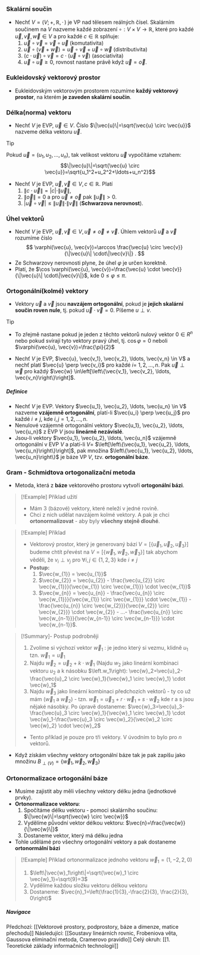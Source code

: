 
### Skalární součin

- Nechť $V=(V ;+, \mathbb{R},\,\cdot\,)$ je VP nad tělesem reálných čísel. Skalárním součinem na $V$ nazveme každé zobrazení $\circ: V \times V \rightarrow \mathbb{R}$, které pro každé $\vec{u}, \vec{v}, \vec{w} \in V$ a pro každé $c \in \mathbb{R}$ splňuje:
	1. $\vec{u} \circ \vec{v}=\vec{v} \circ \vec{u}$   (komutativita)
	2. $\vec{u} \circ(\vec{v}+\vec{w})=\vec{u} \circ \vec{v}+\vec{u} \circ \vec{w}$  (distributivita)
	3. $(c \cdot \vec{u}) \circ \vec{v}=c \cdot(\vec{u} \circ \vec{v})$  (asociativita)
	4. $\vec{u} \circ \vec{u} \geq 0$, rovnost nastane právě když $\vec{u}=\vec{o}$.

### Eukleidovský vektorový prostor
- Eukleidovským vektorovým prostorem rozumíme **každý vektorový prostor**, na kterém **je zaveden skalární součin**.

### Délka(norma) vektoru
- Nechť $V$ je EVP, $\vec{u} \in V$. Číslo $\|\vec{u}\|=\sqrt{\vec{u} \circ \vec{u}}$ nazveme délka vektoru $\vec{u}$.
>[!Tip]
> Pokud $\vec{u}=\left(u_1, u_2, \ldots, u_n\right)$, tak velikost vektoru $\vec{u}$ vypočítáme vztahem:
> $$\|\vec{u}\|=\sqrt{\vec{u} \circ \vec{u}}=\sqrt{u_1^2+u_2^2+\ldots+u_n^2}$$

- Nechť $V$ je EVP, $\vec{u}, \vec{v} \in V, c \in \mathbb{R}$. Platí
	1. $\|c \cdot \vec{u}\|=|c| \cdot\|\vec{u}\|$,
	2. $\|\vec{o}\|=0$ a pro $\vec{u} \neq \vec{o}$ pak $\|\vec{u}\|>0$.
	3. $|\vec{u} \circ \vec{v}| \leq\|\vec{u}\| \cdot\|\vec{v}\|$  (**Schwarzova nerovnost**).

### Úhel vektorů
- Nechť $V$ je EVP, $\vec{u}, \vec{v} \in V, \vec{u} \neq \vec{o} \neq \vec{v}$. Úhlem vektorů $\vec{u}$ a $\vec{v}$ rozumíme číslo
$$
\varphi(\vec{u}, \vec{v})=\arccos \frac{\vec{u} \circ \vec{v}}{\|\vec{u}\| \cdot\|\vec{v}\|} .
$$
- Ze Schwarzovy nerovnosti plyne, že úhel $\varphi$ je určen korektně.
- Platí, že $\cos \varphi(\vec{u}, \vec{v})=\frac{\vec{u} \cdot \vec{v}}{\|\vec{u}\| \cdot\|\vec{v}\|}$, kde $0 \leq \varphi \leq \pi$.

### Ortogonální(kolmé) vektory
- Vektory $\vec{u}$ a $\vec{v}$ jsou **navzájem ortogonální**, pokud je **jejich skalární součin roven nule**, tj. pokud $\vec{u} \cdot \vec{v}=0$. Píšeme $u \perp v$. 
>[!Tip]
>- To zřejmě nastane pokud je jeden z těchto vektorů nulový vektor $0 \in R^n$ nebo pokud svírají tyto vektory pravý úhel, tj. $\cos \varphi=0$ neboli $\varphi(\vec{u}, \vec{v})=\frac{\pi}{2}$

- Nechť $V$ je EVP, $\vec{u}, \vec{v_1}, \vec{v_2}, \ldots, \vec{v_n} \in V$ a nechť platí $\vec{u} \perp \vec{v_i}$ pro každé $i=$ $1,2, \ldots, n$. Pak $\vec{u} \perp \vec{w}$ pro každý $\vec{w} \in\left[\left\{\vec{v_1}, \vec{v_2}, \ldots, \vec{v_n}\right\}\right]$.

##### Definice
- Nechť $V$ je EVP. Vektory $\vec{u_1}, \vec{u_2}, \ldots, \vec{u_n} \in V$ nazveme **vzájemně ortogonální**, platí-li $\vec{u_i} \perp \vec{u_j}$ pro každé $i \neq j$, kde $i, j=1,2, \ldots, n$.
- Nenulové vzájemně ortogonální vektory $\vec{u_1}, \vec{u_2}, \ldots, \vec{u_n}$ z EVP $V$ jsou **lineárně nezávislé**.
- Jsou-li vektory $\vec{u_1}, \vec{u_2}, \ldots, \vec{u_n}$ vzájemně ortogonální v EVP $V$ a platí-li $V=$ $\left[\left\{\vec{u_1}, \vec{u_2}, \ldots, \vec{u_n}\right\}\right]$, pak množina $\left\{\vec{u_1}, \vec{u_2}, \ldots, \vec{u_n}\right\}$ je báze VP $V$, tzv. **ortogonální báze**.

### Gram - Schmidtova ortogonalizační metoda
- Metoda, která z **báze** vektorového prostoru vytvoří **ortogonální bázi**.
>[!Example] Příklad užití
>- Mám 3 (bázové) vektory, které neleží v jedné rovině. 
>- Chci z nich udělat navzájem kolmé vektory. A pak je chci **ortonormalizovat** - aby byly **všechny stejně dlouhé**.

>[!Example] Příklad
>- Vektorový prostor, který je generovaný bází $V=\left[\left\{\vec{u}_1, \vec{u}_2, \vec{u}_3\right\}\right]$ budeme chtít převést na $V=\left[\left\{\vec{w}_1, \vec{w}_2, \vec{w}_3\right\}\right]$ tak abychom věděli, že $v_i \perp v_j$ pro $\forall i, j \in\{1,2,3\}$ kde $i \neq j$ 
>- **Postup:**
>	1. $\vec{w_{1}} = \vec{u_{1}}$
>	2. $\vec{w_{2}} = \vec{u_{2}} - \frac{\vec{u_{2}} \circ \vec{w_{1}}}{\vec{w_{1}} \circ \vec{w_{1}}} \cdot \vec{w_{1}}$
>	3. $\vec{w_{n}} = \vec{u_{n}} - \frac{\vec{u_{n}} \circ \vec{w_{1}}}{\vec{w_{1}} \circ \vec{w_{1}}} \cdot \vec{w_{1}} - \frac{\vec{u_{n}} \circ \vec{w_{2}}}{\vec{w_{2}} \circ \vec{w_{2}}} \cdot \vec{w_{2}} - ...- \frac{\vec{u_{n}} \circ \vec{w_{n-1}}}{\vec{w_{n-1}} \circ \vec{w_{n-1}}} \cdot \vec{w_{n-1}}$.

>[!Summary]- Postup podrobněji
>1. Zvolíme si výchozí vektor $\vec{w}_1$ : je jedno který si vezmu, klidně $u_1$ tzn. $\vec{w}_1=\vec{u}_1$
>2. Najdu $\vec{w}_2=\vec{u}_2+k \cdot \vec{w}_1$ (Najdu $w_2$ jako lineární kombinaci vektoru $u_2$ a k násobku $\left.w_1\right): \vec{w}_2=\vec{u}_2-\frac{\vec{u}_2 \circ \vec{w}_1}{\vec{w}_1 \circ \vec{w}_1} \cdot \vec{w}_1$
>3. Najdu $\vec{w}_3$ jako lineární kombinaci předchozích vektorů - ty co už mám $\left(\vec{w}_1\right.$ a $\left.\vec{w}_2\right)$ - tzn. $\vec{w}_1=\vec{u}_3+r \cdot \vec{w}_1+s \cdot \vec{w}_2$ kde r a s jsou nějaké násobky. Po úpravě dostaneme: $\vec{w}_3=\vec{u}_3-\frac{\vec{u}_3 \circ \vec{w}_1}{\vec{w}_1 \circ \vec{w}_1} \cdot \vec{w}_1-\frac{\vec{u}_3 \circ \vec{w}_2}{\vec{w}_2 \circ \vec{w}_2} \cdot \vec{w}_2$
>- Tento příklad je pouze pro tři vektory. V úvodním to bylo pro $n$ vektorů.

- Když získám všechny vektory ortogonální báze tak je pak zapíšu jako množinu $B_{\perp(V)}=\left\{\vec{w}_1, \vec{w}_2, \vec{w}_3\right\}$
### Ortonormalizace ortogonální báze
- Musíme zajistit aby měli všechny vektory délku jedna (jednotkové prvky).
- **Ortonormalizace vektoru**:
	1. Spočítáme délku vektoru - pomoci skalárního součinu: $\|\vec{w}\|=\sqrt{\vec{w} \circ \vec{w}}$
	2. Vydělíme původní vektor délkou vektoru: $\vec{n}=\frac{\vec{w}}{\|\vec{w}\|}$
	3. Dostaneme vektor, který má délku jedna
- Tohle udělámé pro všechny ortogonální vektory a pak dostaneme **ortonormální bázi** 

>[!Example] Příklad ortonormalizace jednoho vektoru
>$\vec{w}_1=(1,-2,2,0)$
>1. $\left\|\vec{w}_1\right\|=\sqrt{\vec{w}_1 \circ \vec{w}_1}=\sqrt{9}=3$
>2. Vydělíme každou složku vektoru délkou vektoru
>3. Dostaneme: $\vec{n}_1=\left(\frac{1}{3},-\frac{2}{3}, \frac{2}{3}, 0\right)$

##### Navigace
Předchozí:  [[Vektorové prostory, podprostory, báze a dimenze, matice přechodu]]
Následující: [[Soustavy lineárních rovnic, Frobeniova věta, Gaussova eliminační metoda, Cramerovo pravidlo]]
Celý okruh: [[1. Teoretické základy informačních technologií]]